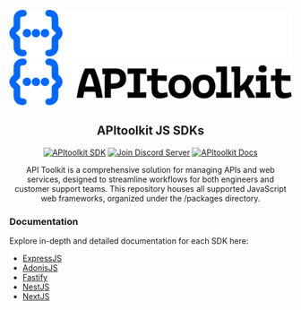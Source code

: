 <div align="center">

![APItoolkit's Logo](https://github.com/apitoolkit/.github/blob/main/images/logo-white.svg?raw=true#gh-dark-mode-only)
![APItoolkit's Logo](https://github.com/apitoolkit/.github/blob/main/images/logo-black.svg?raw=true#gh-light-mode-only)

## APItoolkit JS SDKs

[![APItoolkit SDK](https://img.shields.io/badge/APItoolkit-SDK-0068ff?logo=javascript)](https://github.com/topics/apitoolkit-sdk) [![Join Discord Server](https://img.shields.io/badge/Chat-Discord-7289da)](https://apitoolkit.io/discord?utm_campaign=devrel&utm_medium=github&utm_source=sdks_readme) [![APItoolkit Docs](https://img.shields.io/badge/Read-Docs-0068ff)](https://apitoolkit.io/docs/sdks/nodejs/?utm_campaign=devrel&utm_medium=github&utm_source=sdks_readme)

API Toolkit is a comprehensive solution for managing APIs and web services, designed to streamline workflows for both engineers and customer support teams. This repository houses all supported JavaScript web frameworks, organized under the /packages directory.

</div>

### Documentation

Explore in-depth and detailed documentation for each SDK here:

- [ExpressJS](https://apitoolkit.io/docs/sdks/nodejs/expressjs?utm_campaign=devrel&utm_medium=github&utm_source=sdks_readme)
- [AdonisJS](https://apitoolkit.io/docs/sdks/nodejs/adonisjs?utm_campaign=devrel&utm_medium=github&utm_source=sdks_readme)
- [Fastify](https://apitoolkit.io/docs/sdks/nodejs/fastify?utm_campaign=devrel&utm_medium=github&utm_source=sdks_readme)
- [NestJS](https://apitoolkit.io/docs/sdks/nodejs/nestjs?utm_campaign=devrel&utm_medium=github&utm_source=sdks_readme)
- [NextJS](https://apitoolkit.io/docs/sdks/nodejs/nextjs?utm_campaign=devrel&utm_medium=github&utm_source=sdks_readme)
